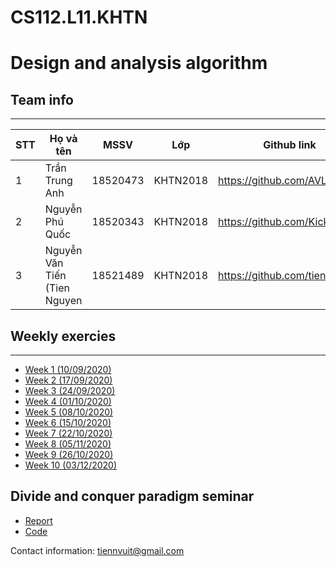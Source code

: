# CS112.L11.KHTN
# Design and analysis algorithm

## Team info
-----------
| STT | Họ và tên | MSSV | Lớp | Github link |
|-|-|-|-|-|
| 1 | Trần Trung Anh | 18520473 | KHTN2018 | https://github.com/AVL1 |
| 2 | Nguyễn Phú Quốc | 18520343 | KHTN2018 | https://github.com/KicksxNPQ |
| 3 | Nguyễn Văn Tiến (Tien Nguyen | 18521489 | KHTN2018 | https://github.com/tiennvuit |


## Weekly exercies
-----------
- [Week 1 (10/09/2020)](https://github.com/tiennvuit/CS112.L11.KHTN/tree/master/Assignment_01)
- [Week 2 (17/09/2020)](https://github.com/tiennvuit/CS112.L11.KHTN/tree/master/Assignment_02)
- [Week 3 (24/09/2020)](https://github.com/tiennvuit/CS112.L11.KHTN/tree/master/Assignment_03)
- [Week 4 (01/10/2020)](https://github.com/tiennvuit/CS112.L11.KHTN/tree/master/Assignment_04)
- [Week 5 (08/10/2020)](https://github.com/tiennvuit/CS112.L11.KHTN/tree/master/Assignment_05)
- [Week 6 (15/10/2020)](https://github.com/tiennvuit/CS112.L11.KHTN/tree/master/Assignment_05)
- [Week 7 (22/10/2020)](https://github.com/tiennvuit/CS112.L11.KHTN/tree/master/Assignment_05)
- [Week 8 (05/11/2020)](https://github.com/tiennvuit/CS112.L11.KHTN/tree/master/Assignment_05)
- [Week 9 (26/10/2020)](https://github.com/tiennvuit/CS112.L11.KHTN/tree/master/Assignment_05)
- [Week 10 (03/12/2020)](https://github.com/tiennvuit/CS112.L11.KHTN/tree/master/Assignment_05)

## Divide and conquer paradigm seminar 
- [Report](https://github.com/tiennvuit/CS112.L11.KHTN/blob/master/Seminar_DivideandConquer/%5BSeminar%5D%20Divide%20and%20Conquer.pptx)
- [Code](https://github.com/tiennvuit/CS112.L11.KHTN/tree/master/Seminar_DivideandConquer/Practice)


Contact information: tiennvuit@gmail.com
